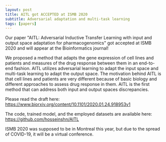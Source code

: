 ```yaml
---
layout: post
title: AITL got ACCEPTED at ISMB 2020
subtitle: Adversarial adaptation and multi-task learning
tags: [papers]
---
```

Our paper "AITL: Adversarial Inductive Transfer Learning with input and output space adaptation for pharmacogenomics" got accepted at ISMB 2020 and will appear at the Bioinformatics journal!

We proposed a method that adapts the gene expression of cell lines and patients and measures of the drug response between them in an end-to-end fashion. AITL utilizes adversarial learning to adapt the input space and multi-task learning to adapt the output space. The motivation behind AITL is that cell lines and patients are very different because of basic biology and different approaches to assess drug response in them. AITL is the first method that can address both input and output spaces discrepancies.

Please read the draft here:
https://www.biorxiv.org/content/10.1101/2020.01.24.918953v1

The code, trained model, and the employed datasets are available here:
https://github.com/hosseinshn/AITL

ISMB 2020 was supposed to be in Montreal this year, but due to the spread of COVID-19, it will be a virtual conference. 
